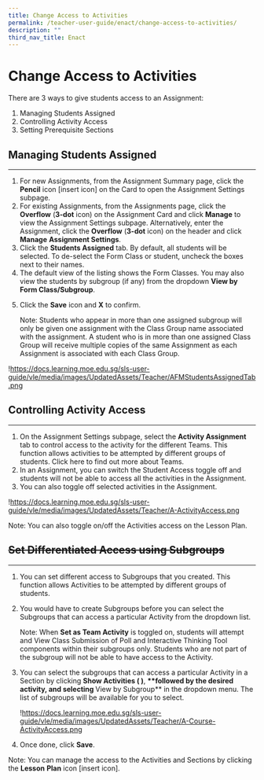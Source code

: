 ```yaml
---
title: Change Access to Activities
permalink: /teacher-user-guide/enact/change-access-to-activities/
description: ""
third_nav_title: Enact
---
```

<h1 id="change-access-to-activities">Change Access to Activities</h1>
<p>There are 3 ways to give students access to an Assignment:</p>
<ol>
<li>Managing Students Assigned</li>
<li>Controlling Activity Access</li>
<li>Setting Prerequisite Sections</li>
</ol>
<h2 id="managing-students-assigned">Managing Students Assigned</h2>
<hr>
<ol>
<li>For new Assignments, from the Assignment Summary page, click the <strong>Pencil</strong> icon [insert icon] on the Card to open the Assignment Settings subpage. </li>
<li>For existing Assignments, from the Assignments page, click the <strong>Overflow</strong> (<strong>3-dot</strong> icon) on the Assignment Card and click <strong>Manage</strong> to view the Assignment Settings subpage. Alternatively, enter the Assignment, click the <strong>Overflow</strong> (<strong>3-dot</strong> icon) on the header and click <strong>Manage</strong> <strong>Assignment Settings</strong>.</li>
<li>Click the <strong>Students Assigned</strong> tab. By default, all students will be selected. To de-select the Form Class or student, uncheck the boxes next to their names.</li>
<li>The default view of the listing shows the Form Classes. You may also view the students by subgroup (if any) from the dropdown <strong>View by Form Class/Subgroup</strong>.</li>
<li><p>Click the <strong>Save</strong> icon and <strong>X</strong> to confirm. </p>
<p> Note: Students who appear in more than one assigned subgroup will only be given one assignment with the Class Group name associated with the assignment. A student who is in more than one assigned Class Group will receive multiple copies of the same Assignment as each Assignment is associated with each Class Group.</p>
</li>
</ol>
<p>!<a href="https://docs.learning.moe.edu.sg/sls-user-guide/vle/media/images/UpdatedAssets/Teacher/AFMStudentsAssignedTab.png">https://docs.learning.moe.edu.sg/sls-user-guide/vle/media/images/UpdatedAssets/Teacher/AFMStudentsAssignedTab.png</a></p>
<h2 id="controlling-activity-access">Controlling Activity Access</h2>
<hr>
<ol>
<li>On the Assignment Settings subpage, select the <strong>Activity Assignment</strong> tab to control access to the activity for the different Teams. This function allows activities to be attempted by different groups of students. Click here to find out more about Teams.</li>
<li>In an Assignment, you can switch the Student Access toggle off and students will not be able to access all the activities in the Assignment.</li>
<li>You can also toggle off selected activities in the Assignment.</li>
</ol>
<p>!<a href="https://docs.learning.moe.edu.sg/sls-user-guide/vle/media/images/UpdatedAssets/Teacher/A-ActivityAccess.png">https://docs.learning.moe.edu.sg/sls-user-guide/vle/media/images/UpdatedAssets/Teacher/A-ActivityAccess.png</a></p>
<p>Note: You can also toggle on/off the Activities access on the Lesson Plan.</p>
<h2 id="-set-differentiated-access-using-subgroups-"><strong><del>Set Differentiated Access using Subgroups</del></strong></h2>
<hr>
<ol>
<li>You can set different access to Subgroups that you created. This function allows Activities to be attempted by different groups of students.</li>
<li><p>You would have to create Subgroups before you can select the Subgroups that can access a particular Activity from the dropdown list.</p>
<p> Note: When <strong>Set as Team Activity</strong> is toggled on, students will attempt and View Class Submission of Poll and Interactive Thinking Tool components within their subgroups only. Students who are not part of the subgroup will not be able to have access to the Activity.</p>
</li>
<li><p>You can select the subgroups that can access a particular Activity in a Section by clicking <strong>Show Activities ( )</strong>, <strong>**followed by the desired activity, and selecting </strong>View by Subgroup** in the dropdown menu. The list of subgroups will be available for you to select.</p>
<p> !<a href="https://docs.learning.moe.edu.sg/sls-user-guide/vle/media/images/UpdatedAssets/Teacher/A-Course-ActivityAccess.png">https://docs.learning.moe.edu.sg/sls-user-guide/vle/media/images/UpdatedAssets/Teacher/A-Course-ActivityAccess.png</a></p>
</li>
<li><p>Once done, click <strong>Save</strong>.</p>
</li>
</ol>
<p>Note: You can manage the access to the Activities and Sections by clicking the <strong>Lesson</strong> <strong>Plan</strong> icon [insert icon].</p>
